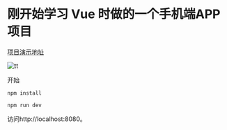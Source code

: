 # 刚开始学习 Vue 时做的一个手机端APP项目 
[项目演示地址](https://aki112.github.io/App-Vue/dist/index.html)

![tt](https://github.com/Aki112/App-Vue/blob/master/1559725364.png)

开始
```
npm install
```
```
npm run dev
```
访问http://localhost:8080。

